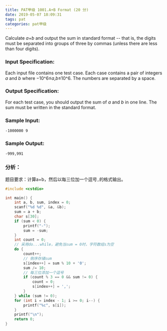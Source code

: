 ```yaml
---
title: PAT甲级 1001.A+B Format (20 分)
date: 2019-05-07 18:09:31
tags: pat
categories: pat甲级
---
```


Calculate *a*+*b* and output the sum in standard format -- that is, the digits must be separated into groups of three by commas (unless there are less than four digits).

<!--more-->

### Input Specification:

Each input file contains one test case. Each case contains a pair of integers *a* and *b* where −10^6≤*a*,*b*≤10^6. The numbers are separated by a space.

### Output Specification:

For each test case, you should output the sum of *a* and *b* in one line. The sum must be written in the standard format.

### Sample Input:

```in
-1000000 9
```

### Sample Output:

```out
-999,991
```

### 分析：

题目要求：计算a+b，然后以每三位加一个逗号`,`的格式输出。

```c++
#include <cstdio>

int main() {
	int a, b, sum, index = 0;
	scanf("%d %d", &a, &b);
	sum = a + b;
	char s[30];
	if (sum < 0) {
		printf("-");
		sum = -sum;
	}
	int count = 0;
	// 采用do...while，避免当sum = 0时，字符数组s为空
	do {
		count++;
		// 倒序存储sum
		s[index++] = sum % 10 + '0';
		sum /= 10;
		// 每三位添加一个逗号
		if (count % 3 == 0 && sum != 0) {
			count = 0;
			s[index++] = ',';
		}
	} while (sum != 0);
	for (int i = index - 1; i >= 0; i--) {
		printf("%c", s[i]);
	}
	printf("\n");
	return 0;
}
```


